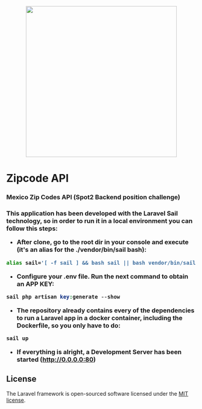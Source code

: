 <p align="center"><a href="https://laravel.com" target="_blank"><img src="https://raw.githubusercontent.com/laravel/art/master/logo-lockup/5%20SVG/2%20CMYK/1%20Full%20Color/laravel-logolockup-cmyk-red.svg" width="400"></a></p>

# Zipcode API
<h3>Mexico Zip Codes API (Spot2 Backend position challenge)<h3/>

This application has been developed with the Laravel Sail technology, so in order to run it in a local environment you can follow this steps:

- After clone, go to the root dir in your console and execute (it's an alias for the ./vendor/bin/sail bash):

```bash
alias sail='[ -f sail ] && bash sail || bash vendor/bin/sail'
```

- Configure your .env file. Run the next command to obtain an APP KEY:
```php
sail php artisan key:generate --show
```

- The repository already contains every of the dependencies to run a Laravel app in a docker container, including the Dockerfile, so you only have to do:

```bash
sail up
```

- If everything is alright, a Development Server has been started (http://0.0.0.0:80)



## License

The Laravel framework is open-sourced software licensed under the [MIT license](https://opensource.org/licenses/MIT).


